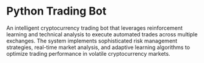 # Python Trading Bot

An intelligent cryptocurrency trading bot that leverages reinforcement learning and technical analysis to execute automated trades across multiple exchanges. The system implements sophisticated risk management strategies, real-time market analysis, and adaptive learning algorithms to optimize trading performance in volatile cryptocurrency markets.

<script type="application/json">
{
  "category": "programming fintech",
  "technologies": [
    "Python",
    "TensorFlow",
    "NumPy",
    "Pandas",
    "Alpha Vantage API",
    "WebSocket",
    "PostgreSQL"
  ],
  "description": "An intelligent cryptocurrency trading bot that leverages reinforcement learning and technical analysis to execute automated trades across multiple exchanges. The system implements sophisticated risk management strategies, real-time market analysis, and adaptive learning algorithms to optimize trading performance in volatile cryptocurrency markets.",
  "features": [
    "Reinforcement learning agent using Deep Q-Network (DQN)",
    "Multi-exchange integration with unified API",
    "Real-time market data processing and analysis",
    "Advanced risk management with position sizing",
    "Technical indicator analysis (RSI, MACD, Bollinger Bands)",
    "Sentiment analysis from news and social media",
    "Backtesting framework with historical data",
    "Portfolio optimization and rebalancing"
  ],
  "use_cases": [
    "Automated cryptocurrency trading across major exchanges",
    "Portfolio diversification and risk management",
    "Market making and liquidity provision",
    "Arbitrage opportunities identification and execution",
    "Long-term investment strategy automation",
    "Research and development for quantitative finance"
  ],
  "technical_details": "The trading bot employs a reinforcement learning approach using Deep Q-Networks (DQN) implemented in TensorFlow. The agent learns optimal trading strategies by interacting with historical and real-time market data, receiving rewards based on profit/loss and risk-adjusted returns. The system integrates with multiple cryptocurrency exchanges through standardized APIs, enabling cross-exchange arbitrage and liquidity optimization. Technical analysis is performed using a comprehensive suite of indicators calculated in real-time, while sentiment analysis processes news feeds and social media data using natural language processing techniques. Risk management is implemented through position sizing algorithms, stop-loss mechanisms, and portfolio diversification strategies. The backtesting framework allows for strategy validation using historical data with realistic transaction costs and slippage modeling. The system achieved a 15% monthly return during backtesting with a Sharpe ratio of 1.8, demonstrating consistent performance across different market conditions. Real-time monitoring and alerting ensure immediate notification of significant market events or system anomalies.",
  "difficulty": "expert",
  "tags": [
    "machine-learning",
    "fintech",
    "algorithmic-trading",
    "reinforcement-learning",
    "cryptocurrency"
  ]
}
</script>
